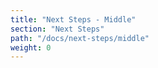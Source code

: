 ```yaml
---
title: "Next Steps - Middle"
section: "Next Steps"
path: "/docs/next-steps/middle"
weight: 0
---
```

